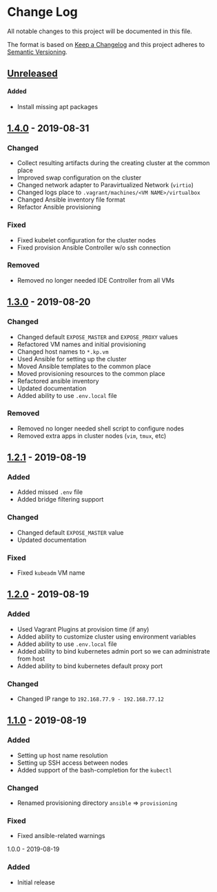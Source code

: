 # Change Log

All notable changes to this project will be documented in this file.

The format is based on [Keep a Changelog](http://keepachangelog.com/)
and this project adheres to [Semantic Versioning](http://semver.org/).

## [Unreleased]
#### Added
- Install missing apt packages

## [1.4.0] - 2019-08-31
### Changed
- Collect resulting artifacts during the creating cluster at the common place
- Improved swap configuration on the cluster
- Changed network adapter to Paravirtualized Network (`virtio`)
- Changed logs place to `.vagrant/machines/<VM NAME>/virtualbox`
- Changed Ansible inventory file format
- Refactor Ansible provisioning

### Fixed
- Fixed kubelet configuration for the cluster nodes
- Fixed provision Ansible Controller w/o ssh connection

### Removed
- Removed no longer needed IDE Controller from all VMs

## [1.3.0] - 2019-08-20
### Changed
- Changed default `EXPOSE_MASTER` and `EXPOSE_PROXY` values
- Refactored VM names and initial provisioning
- Changed host names to `*.kp.vm` 
- Used Ansible for setting up the cluster
- Moved Ansible templates to the common place  
- Moved provisioning resources to the common place 
- Refactored ansible inventory
- Updated documentation
- Added ability to use `.env.local` file

### Removed
- Removed no longer needed shell script to configure nodes 
- Removed extra apps in cluster nodes (`vim`, `tmux`, etc)

## [1.2.1] - 2019-08-19
### Added
- Added missed `.env` file
- Added bridge filtering support

### Changed
- Changed default `EXPOSE_MASTER` value
- Updated documentation

### Fixed
- Fixed `kubeadm` VM name

## [1.2.0] - 2019-08-19
### Added
- Used Vagrant Plugins at provision time (if any)
- Added ability to customize cluster using environment variables
- Added ability to use `.env.local` file
- Added ability to bind kubernetes admin port so we can administrate from host
- Added ability to bind kubernetes default proxy port

### Changed
- Changed IP range to `192.168.77.9 - 192.168.77.12`

## [1.1.0] - 2019-08-19
### Added
- Setting up host name resolution
- Setting up SSH access between nodes
- Added support of the bash-completion for the `kubectl`

### Changed
- Renamed provisioning directory `ansible` => `provisioning`

### Fixed
- Fixed ansible-related warnings

1.0.0 - 2019-08-19
### Added
- Initial release

[Unreleased]: https://github.com/sergeyklay/kubernetes-playground/compare/1.4.0...HEAD
[1.4.0]: https://github.com/sergeyklay/kubernetes-playground/compare/1.3.0...1.4.0
[1.3.0]: https://github.com/sergeyklay/kubernetes-playground/compare/1.2.1...1.3.0
[1.2.1]: https://github.com/sergeyklay/kubernetes-playground/compare/1.2.0...1.2.1
[1.2.0]: https://github.com/sergeyklay/kubernetes-playground/compare/1.1.0...1.2.0
[1.1.0]: https://github.com/sergeyklay/kubernetes-playground/compare/1.0.0...1.1.0
